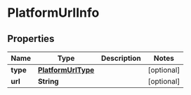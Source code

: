 # PlatformUrlInfo

## Properties
Name | Type | Description | Notes
------------ | ------------- | ------------- | -------------
**type** | [**PlatformUrlType**](PlatformUrlType.md) |  |  [optional]
**url** | **String** |  |  [optional]
